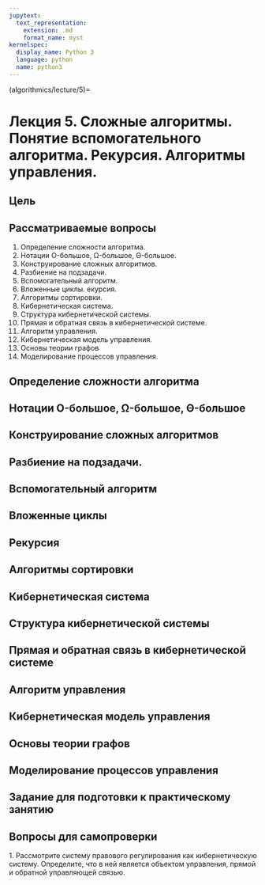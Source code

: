 ```yaml
---
jupytext:
  text_representation:
    extension: .md
    format_name: myst
kernelspec:
  display_name: Python 3
  language: python
  name: python3
---
```


(algorithmics/lecture/5)=
# Лекция 5. Сложные алгоритмы. Понятие вспомогательного алгоритма. Рекурсия. Алгоритмы управления.

## Цель

## Рассматриваемые вопросы
1. Определение сложности алгоритма.
2. Нотации O-большое, Ω-большое, Θ-большое.
3. Конструирование сложных алгоритмов.
4. Разбиение на подзадачи.
5. Вспомогательный алгоритм.
6. Вложенные циклы. екурсия.
7. Алгоритмы сортировки.
8. Кибернетическая система.
9. Структура кибернетической системы.
10. Прямая и обратная связь в кибернетической системе.
11. Алгоритм управления.
12. Кибернетическая модель управления.
13. Основы теории графов
14. Моделирование процессов управления.

## Определение сложности алгоритма

## Нотации O-большое, Ω-большое, Θ-большое

## Конструирование сложных алгоритмов

## Разбиение на подзадачи.

## Вспомогательный алгоритм

## Вложенные циклы

## Рекурсия

## Алгоритмы сортировки

## Кибернетическая система

## Структура кибернетической системы

## Прямая и обратная связь в кибернетической системе

## Алгоритм управления

## Кибернетическая модель управления

## Основы теории графов

## Моделирование процессов управления

## Задание для подготовки к практическому занятию

## Вопросы для самопроверки
1. Рассмотрите систему правового регулирования как кибернетическую систему. Определите, что в ней является объектом управления, прямой и обратной управляющей связью.
